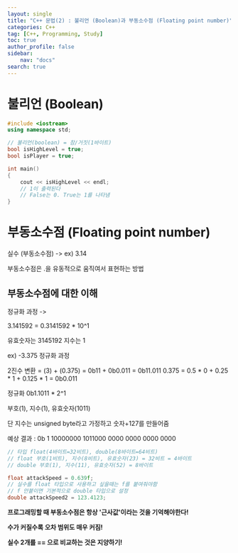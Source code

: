 ```yaml
---
layout: single
title: "C++ 문법(2) : 불리언 (Boolean)과 부동소수점 (Floating point number)"
categories: C++
tag: [C++, Programming, Study]
toc: true
author_profile: false
sidebar:
    nav: "docs"
search: true
---
```


# 불리언 (Boolean)

```c++
#include <iostream>
using namespace std;

// 불리언(boolean) = 참/거짓(1바이트)
bool isHighLevel = true;
bool isPlayer = true;

int main()
{
	cout << isHighLevel << endl;
	// 1이 출력된다
	// False는 0. True는 1를 나타냄
}
```

# 부동소수점 (Floating point number)

실수 (부동소수점) -> ex) 3.14

부동소수점은 .을 유동적으로 움직여서 표현하는 방법

## 부동소수점에 대한 이해

정규화 과정   -> 

3.141592 = 0.3141592 * 10^1 

유효숫자는 3145192 지수는 1


ex) -3.375 정규화 과정

2진수 변환 = (3) + (0.375) = 0b11 + 0b0.011 = 0b11.011
0.375 = 0.5 * 0 + 0.25 * 1 + 0.125 * 1 = 0b0.011

정규화 0b1.1011 * 2^1

부호(1), 지수(1), 유효숫자(1011)

단 지수는 unsigned byte라고 가정하고 숫자+127를 만들어줌

예상 결과 : 0b 1 10000000 1011000 0000 0000 0000 0000

```c++
// 타입 float(4바이트=32비트), double(8바이트=64비트)
// float 부호(1비트), 지수(8비트), 유효숫자(23) = 32비트 = 4바이트
// double 부호(1), 지수(11), 유효숫자(52) = 8바이트

float attackSpeed = 0.639f;
// 실수를 float 타입으로 사용하고 싶을때는 f를 붙여줘야함
// f 안붙이면 기본적으로 double 타입으로 설정
double attackSpeed2 = 123.4123;
```

**프로그래밍할 때 부동소수점은 항상 '근사값'이라는 것을 기억해야한다!**

**수가 커질수록 오차 범위도 매우 커짐!**

**실수 2개를 == 으로 비교하는 것은 지양하기!**
